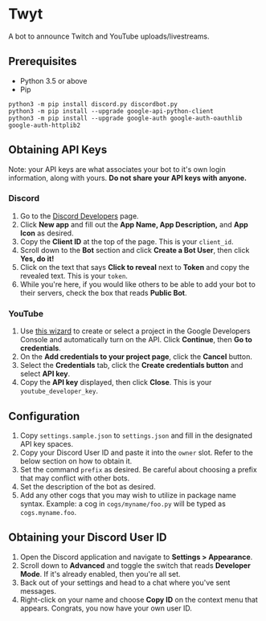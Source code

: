 # Twyt
A bot to announce Twitch and YouTube uploads/livestreams.

## Prerequisites

- Python 3.5 or above
- Pip

```
python3 -m pip install discord.py discordbot.py
python3 -m pip install --upgrade google-api-python-client
python3 -m pip install --upgrade google-auth google-auth-oauthlib google-auth-httplib2
```

## Obtaining API Keys

Note: your API keys are what associates your bot to it's own login information, along with yours.  **Do not share your API keys with anyone.**

### Discord

1. Go to the [Discord Developers](https://discordapp.com/developers/applications/me) page.
2. Click **New app** and fill out the **App Name, App Description,** and **App Icon** as desired.
3. Copy the **Client ID** at the top of the page.  This is your `client_id`.
4. Scroll down to the **Bot** section and click **Create a Bot User**, then click **Yes, do it!**
5. Click on the text that says **Click to reveal** next to **Token** and copy the revealed text.  This is your `token`.
6. While you're here, if you would like others to be able to add your bot to their servers, check the box that reads **Public Bot**.

### YouTube

1. Use [this wizard](https://console.developers.google.com/flows/enableapi?apiid=youtube) to create or select a project in the Google Developers Console and automatically turn on the API. Click **Continue**, then **Go to credentials**.
2. On the **Add credentials to your project page**, click the **Cancel** button.
3. Select the **Credentials** tab, click the **Create credentials button** and select **API key**.
4. Copy the **API key** displayed, then click **Close**.  This is your `youtube_developer_key`.

## Configuration

1. Copy `settings.sample.json` to `settings.json` and fill in the designated API key spaces.
2. Copy your Discord User ID and paste it into the `owner` slot.  Refer to the below section on how to obtain it.
3. Set the command `prefix` as desired.  Be careful about choosing a prefix that may conflict with other bots.
4. Set the description of the bot as desired.
5. Add any other cogs that you may wish to utilize in package name syntax.  Example: a cog in `cogs/myname/foo.py` will be typed as `cogs.myname.foo`.

## Obtaining your Discord User ID

1. Open the Discord application and navigate to **Settings > Appearance**.
2. Scroll down to **Advanced** and toggle the switch that reads **Developer Mode**.  If it's already enabled, then you're all set.
3. Back out of your settings and head to a chat where you've sent messages.
4. Right-click on your name and choose **Copy ID** on the context menu that appears.  Congrats, you now have your own user ID.

